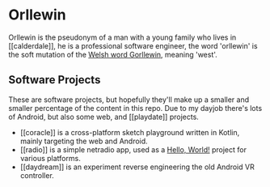 # Orllewin

Orllewin is the pseudonym of a man with a young family who lives in [[calderdale]], he is a professional software engineer, the word 'orllewin' is the soft mutation of the [Welsh word Gorllewin](https://en.wiktionary.org/wiki/gorllewin#Welsh), meaning 'west'.

## Software Projects
These are software projects, but hopefully they'll make up a smaller and smaller percentage of the content in this repo. Due to my dayjob there's lots of Android, but also some web, and [[playdate]] projects.
* [[coracle]] is a cross-platform sketch playground written in Kotlin, mainly targeting the web and Android.
* [[radio]] is a simple netradio app, used as a [Hello, World!](https://en.wikipedia.org/wiki/%22Hello,_World!%22_program) project for various platforms.
* [[daydream]] is an experiment reverse engineering the old Android VR controller.

